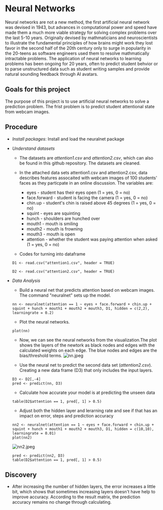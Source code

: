 # Neural Networks

Neural networks are not a new method, the first artificial neural network was devised in 1943, but advances in computational power and speed have made them a much more viable strategy for solving complex problems over the last 5-10 years. Originally devised by mathmaticians and neuroscientists to illustrate the fundamental principles of how brains might work they lost favor in the second half of the 20th century only to surge in popularity in the 20-teens as software engineers used them to resolve mathmatically intractable problems. The application of neural networks to learning problems has been ongoing for 20 years, often to predict student behvior or to parse unstructured data such as student writing samples and provide natural sounding feedback through AI avatars.

## Goals for this project
The purpose of this project is to use artificial neural networks to solve a prediction problem. The frist problem is to predict student attentional state from webcam images. 

## Procedure
* *Install packages*: Install and load the neuralnet package

* *Understand datasets*
  - The datasets are *attention1.csv* and *attention2.csv*, which can also be found in this github repository. The datasets are cleaned. 

  - In the attached data sets attention1.csv and attention2.csv, data describes features assocaited with webcam images of 100 students' faces as they particpate in an online discussion. The variables are:
    - eyes - student has their eyes open (1 = yes, 0 = no)
    - face.forward - student is facing the camera (1 = yes, 0 = no)
    - chin.up - student's chin is raised above 45 degrees (1 = yes, 0 = no)
    - squint - eyes are squinting
    - hunch - shoulders are hunched over
    - mouth1 - mouth is smiling
    - mouth2 - mouth is frowning
    - mouth3 - mouth is open
    - attention - whether the student was paying attention when asked (1 = yes, 0 = no)

  - Codes for turning into dataframe
  ```
  D1 <- read.csv("attention1.csv", header = TRUE)
  
  D2 <- read.csv("attention2.csv", header = TRUE)
  ```

* *Data Analysis*
  - Build a neural net that predicts attention based on webcam images. The command "neuralnet" sets up the model. 
  ```
  nn <- neuralnet(attention == 1 ~ eyes + face.forward + chin.up + squint + hunch + mouth1 + mouth2 + mouth3, D1, hidden = c(2,2), learningrate = 0.2)
  ```
  - Plot the neural networks.
  ```
  plot(nn)
  ```
  - Now, we can see the neural networks from the visualization.The plot shows the layers of the newtork as black nodes and edges with the calculated weights on each edge. The blue nodes and edges are the bias/threshold terms.
  ![nn.jpeg](https://i.loli.net/2021/06/13/GXi7SPej3vrIlBC.png)
  
  - Use the neural net to predict the second data set (*attention2.csv*). Creating a new data frame (D3) that only includes the input layers.
  ```
  D3 <- D2[,-4]
  pred <- predict(nn, D3)
  ```
  - Calculate how accurate your model is at predicting the unseen data
  ```
  table(D2$attention == 1, pred[, 1] > 0.5)
  ```

  - Adjust both the hidden layer and lerarning rate and see if that has an impact on error, steps and prediction accuracy
  ```
  nn2 <- neuralnet(attention == 1 ~ eyes + face.forward + chin.up + squint + hunch + mouth1 + mouth2 + mouth3, D1, hidden = c(10,10), learningrate = 0.01)
  plot(nn2)
  ```
  
  ![nn2.jpeg](https://i.loli.net/2021/06/13/1KPexraz73GySkn.png)
  
  ```   
  pred <- predict(nn2, D3)
  table(D2$attention == 1, pred[, 1] > 0.5)
  ```

## Discovery
  - After increasing the number of hidden layers, the error increases a little bit, which shows that sometimes increasing layers doesn't have help to improve accuracy. According to the result matrix, the prediction accuracy remains no change through calculating. 
  
  
  